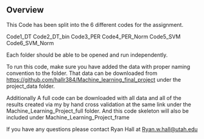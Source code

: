 ## Overview 

This Code has been split into the 6 different codes for the assignment. 

Code1_DT
Code2_DT_bin
Code3_PER
Code4_PER_Norm
Code5_SVM
Code6_SVM_Norm

Each folder should be able to be opened and run independently. 

To run this code, make sure you have added the data with proper naming convention to the folder. That data can be downloaded from https://github.com/hallr384/Machine_learning_final_project under the project_data folder. 


Additionally A full code can be downloaded with all data and all of the results created via my by hand cross validation at the same link under the Machine_Learning_Project_full folder. And this code skeleton will also be included under Machine_Learning_Project_frame

If you have any questions please contact Ryan Hall at Ryan.w.hall@utah.edu


